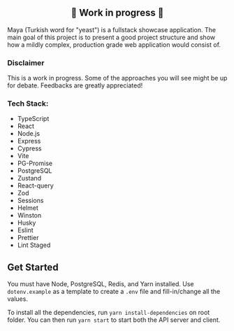 <h2 align="center">🚧 Work in progress 🚧</h2>


Maya (Turkish word for "yeast") is a fullstack showcase application. The main goal of this project is to present a good project structure and show how a mildly complex, production grade web application would consist of. 

### Disclaimer
This is a work in progress. Some of the approaches you will see might be up for debate. Feedbacks are greatly appreciated!


### Tech Stack:

- TypeScript
- React
- Node.js
- Express
- Cypress
- Vite
- PG-Promise
- PostgreSQL
- Zustand
- React-query
- Zod
- Sessions
- Helmet
- Winston
- Husky
- Eslint
- Prettier
- Lint Staged

## Get Started

You must have Node, PostgreSQL, Redis, and Yarn installed. Use `dotenv.example` as a template to create a `.env` file and fill-in/change all the values.

To install all the dependencies, run `yarn install-dependencies` on root folder. You can then run `yarn start` to start both the API server and client.

